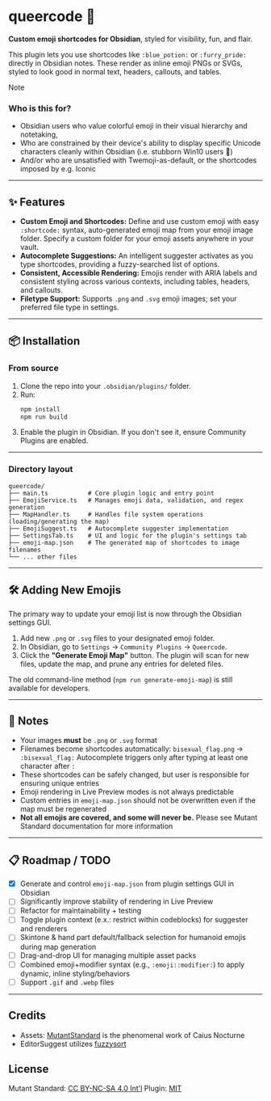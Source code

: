 # queercode 🌈

**Custom emoji shortcodes for Obsidian**, styled for visibility, fun, and flair.

This plugin lets you use shortcodes like `:blue_potion:` or `:furry_pride:` directly in Obsidian notes. These render as inline emoji PNGs or SVGs, styled to look good in normal text, headers, callouts, and tables.

> [!NOTE]
> ### **Who is this for?**
>
> - Obsidian users who value colorful emoji in their visual hierarchy and notetaking,
> - Who are constrained by their device's ability to display specific Unicode characters cleanly within Obsidian (i.e. stubborn Win10 users 💜)
> - And/or who are unsatisfied with Twemoji-as-default, or the shortcodes imposed by e.g. Iconic

---

## ✨ Features

- **Custom Emoji and Shortcodes:** Define and use custom emoji with easy `:shortcode:` syntax, auto-generated emoji map from your emoji image folder. Specify a custom folder for your emoji assets anywhere in your vault.
- **Autocomplete Suggestions:** An intelligent suggester activates as you type shortcodes, providing a fuzzy-searched list of options.
- **Consistent, Accessible Rendering:** Emojis render with ARIA labels and consistent styling across various contexts, including tables, headers, and callouts.
- **Filetype Support:** Supports `.png` and `.svg` emoji images; set your preferred file type in settings.

---

## 📦 Installation

### From source

1. Clone the repo into your `.obsidian/plugins/` folder.
2. Run:
   ```bash
   npm install
   npm run build
   ```
3. Enable the plugin in Obsidian. If you don't see it, ensure Community Plugins are enabled.

---

### Directory layout

```
queercode/
├── main.ts           # Core plugin logic and entry point
├── EmojiService.ts   # Manages emoji data, validation, and regex generation
├── MapHandler.ts     # Handles file system operations (loading/generating the map)
├── EmojiSuggest.ts   # Autocomplete suggester implementation
├── SettingsTab.ts    # UI and logic for the plugin's settings tab
├── emoji-map.json    # The generated map of shortcodes to image filenames
└── ... other files
```

---

## 🛠️ Adding New Emojis

The primary way to update your emoji list is now through the Obsidian settings GUI.

1.  Add new `.png` or `.svg` files to your designated emoji folder.
2.  In Obsidian, go to `Settings` -> `Community Plugins` -> `Queercode`.
3.  Click the **"Generate Emoji Map"** button. The plugin will scan for new files, update the map, and prune any entries for deleted files.

The old command-line method (`npm run generate-emoji-map`) is still available for developers.

---

## 📌 Notes

- Your images **must** be `.png` or `.svg` format
- Filenames become shortcodes automatically: `bisexual_flag.png` → `:bisexual_flag:` Autocomplete triggers only after typing at least one character after `:`
- These shortcodes can be safely changed, but user is responsible for ensuring unique entries
- Emoji rendering in Live Preview modes is not always predictable
- Custom entries in `emoji-map.json` should not be overwritten even if the map must be regenerated
- **Not all emojis are covered, and some will never be.** Please see Mutant Standard documentation for more information

---

## 📋 Roadmap / TODO

- [x] Generate and control `emoji-map.json` from plugin settings GUI in Obsidian
- [ ] Significantly improve stability of rendering in Live Preview
- [ ] Refactor for maintainability + testing
- [ ] Toggle plugin context (e.x.: restrict within codeblocks) for suggester and renderers
- [ ] Skintone & hand part default/fallback selection for humanoid emojis during map generation
- [ ] Drag-and-drop UI for managing multiple asset packs
- [ ] Combined emoji+modifier syntax (e.g., `:emoji::modifier:`) to apply dynamic, inline styling/behaviors
- [ ] Support `.gif` and `.webp` files

---

## Credits

- Assets: [MutantStandard](https://mutant.tech/) is the phenomenal work of Caius Nocturne
- EditorSuggest utilizes [fuzzysort](https://github.com/farzher/fuzzysort)

## License

Mutant Standard: [CC BY-NC-SA 4.0 Int'l](https://creativecommons.org/licenses/by-nc-sa/4.0/)
Plugin: [MIT](https://tlo.mit.edu/understand-ip/exploring-mit-open-source-license-comprehensive-guide)
